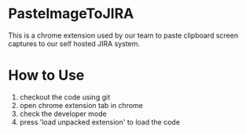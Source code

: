 PasteImageToJIRA
================
This is a chrome extension used by our team to paste clipboard screen captures to our self hosted JIRA system.

How to Use
================
1. checkout the code using git
2. open chrome extension tab in chrome
3. check the developer mode
4. press 'load unpacked extension' to load the code
